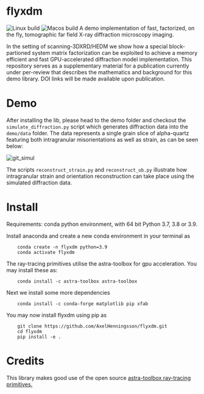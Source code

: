 # flyxdm
![Linux build](https://github.com/github/docs/actions/workflows/python-package-conda-linux-py39.yml/badge.svg)
![Macos build](https://github.com/github/docs/actions/workflows/python-package-conda-macos-py39.yml/badge.svg)
A demo implementation of fast, factorized, on the fly, tomographic far field X-ray diffraction microscopy imaging.

In the setting of scanning-3DXRD/HEDM we show how a special block-partioned system matrix factorization can be exploited to achieve a memory efficient and fast GPU-accelerated diffraction model implementation. This repository serves as a supplementary material for a publication currently under per-review that describes the mathematics and background for this demo library. DOI links will be made available upon publication.

# Demo
After installing the lib, please head to the demo folder and checkout the `simulate_diffraction.py` script which generates diffraction data into the `demo/data` folder. The data represents a single grain slice of alpha-quartz featuring both intragranular misorientations as well as strain, as can be seen below:

![git_simul](https://github.com/AxelHenningsson/flyxdm/assets/31615210/abe6d16d-64e3-461a-b44f-43212a660ca4)


The scripts `reconstruct_strain.py` and `reconstruct_ub.py` illustrate how intragranular strain and orientation reconstruction can take place using the simulated diffraction data.

# Install
Requirements: conda python environment, with 64 bit Python 3.7, 3.8 or 3.9.

Install anaconda and create a new conda environment in your terminal as
```
    conda create -n flyxdm python=3.9
    conda activate flyxdm
```
The ray-tracing primitives utilise the astra-toolbox for gpu acceleration. You may install these as:
```
    conda install -c astra-toolbox astra-toolbox
```
Next we install some more dependencies
```
    conda install -c conda-forge matplotlib pip xfab
```
You may now install flyxdm using pip as
```
    git clone https://github.com/AxelHenningsson/flyxdm.git
    cd flyxdm
    pip install -e .
```

# Credits
This library makes good use of the open source [astra-toolbox ray-tracing primitives.](https://github.com/astra-toolbox/astra-toolbox)
